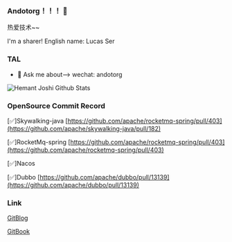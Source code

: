 ### Andotorg！！！ 👋

热爱技术~~

I'm a sharer! English name: Lucas Ser

### TAL

- 💬 Ask me about--> wechat: andotorg

<!--
**andotorg/andotorg** is a ✨ _special_ ✨ repository because its `README.md` (this file) appears on your GitHub profile.

Here are some ideas to get you started:

- 🔭 I’m currently working on ...
- 🌱 I’m currently learning ...
- 👯 I’m looking to collaborate on ...
- 🤔 I’m looking for help with ...
- 💬 Ask me about ...
- 📫 How to reach me: ...
- 😄 Pronouns: ...
- ⚡ Fun fact: ...
-->


![Hemant Joshi Github Stats](https://github-readme-stats.vercel.app/api?username=andotorg&show_icons=true&title_color=fff&icon_color=79ff97&text_color=9f9f9f&bg_color=151515&hide=["contribs"])


### OpenSource Commit Record

[✅]Skywalking-java
[https://github.com/apache/rocketmq-spring/pull/403](https://github.com/apache/skywalking-java/pull/182)

[✅]RocketMq-spring
[https://github.com/apache/rocketmq-spring/pull/403](https://github.com/apache/rocketmq-spring/pull/403)

[✅]Nacos


[✅]Dubbo 
[https://github.com/apache/dubbo/pull/13139](https://github.com/apache/dubbo/pull/13139)


### Link

[GitBlog](https://andotorg.github.io/)

[GitBook](https://andotorg.gitbook.io/)
